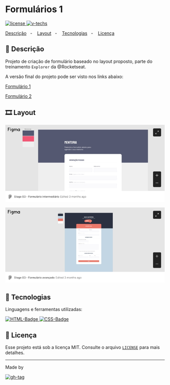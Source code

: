 # Formulários 1

[![license] ![v-techs]](#formularios-1)

[Descrição](#-descrição)&nbsp;&nbsp;&nbsp;-&nbsp;&nbsp;&nbsp;
[Layout](#%EF%B8%8F-layout)&nbsp;&nbsp;&nbsp;-&nbsp;&nbsp;&nbsp;
[Tecnologias](#-tecnologias)&nbsp;&nbsp;&nbsp;-&nbsp;&nbsp;&nbsp;
[Licença](#-licença) &nbsp;&nbsp;&nbsp;

## 📌 Descrição

Projeto de criação de formulário baseado no layout proposto, parte do treinamento `Explorer` da @Rocketseat.

A versão final do projeto pode ser visto nos links abaixo:

[Formulário 1](https://dam450.github.io/rseat-form-01/)

[Formulário 2](https://dam450.github.io/rseat-form-01/form2/)

## 🎞️ Layout

[![figma-preview]](https://www.figma.com/file/sjlQvieL3utNXcd6oe1jdi/Stage-03---Formul%C3%A1rio-intermedi%C3%A1rio?node-id=0%3A1&viewer=1)

[![figma-preview2]](https://www.figma.com/file/2HbTW861wdl9TPV3hWuCcr/Stage-03---Formul%C3%A1rio-avan%C3%A7ado-(Copy)?node-id=0%3A1&viewer=1)

## 🧰 Tecnologias

Linguagens e ferramentas utilizadas:

[![HTML-Badge][html5] ![CSS-Badge][css3]](#-tecnologias)

## 📄 Licença

Esse projeto está sob a licença MIT. Consulte o arquivo [`LICENSE`](./LICENSE.md) para mais detalhes.

---

Made by

[![gh-tag]](https://github.com/dam450/)

<!-- Images -->

[figma-preview]: ./.github/img/preview.jpg 'Figma preview'
[figma-preview2]: ./.github/img/preview2.jpg 'Figma preview'
[langs]: https://img.shields.io/github/languages/count/dam450/space-shooter?style=plastic 'Linguagens utilizadas'
[html5]: https://img.shields.io/badge/html5-E34F26?logo=html5&logoColor=fff&style=for-the-badge 'HTML5 badge'
[css3]: https://img.shields.io/badge/css3-1572B6?logo=CSS3&logoColor=fff&style=for-the-badge 'CSS3 badge'
[js]: https://img.shields.io/badge/JavaScript-F7DF1E?logo=JavaScript&logoColor=000&style=for-the-badge 'javascript badge'
[v-techs]: https://img.shields.io/github/languages/count/dam450/rocket-sect?label=techs&logo=GitHub&style=plastic 'Tecnologias'
[v-tag]: https://img.shields.io/github/v/tag/dam450/rocket-sect?color=555&label=tag&logo=GitHub&style=plastic 'GitHub Tag Version'
[license]: https://img.shields.io/github/license/dam450/rocket-sect?color=blue&label=Licen%C3%A7a&logo=Conventional%20Commits&logoColor=fff&style=plastic 'License badge'
[gh-tag]: https://img.shields.io/badge/DAM450-181717?logo=GitHub&logoColor=fff&link=https://github.com/dam450/ "Dam450's GitHub Tag"
